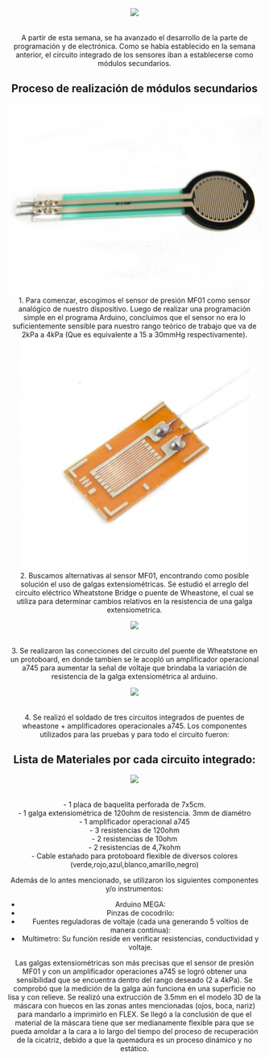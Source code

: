 <center><p><img src="img/componentesunidos.jpg"><p><br>
A partir de esta semana, se ha avanzado el desarrollo de la parte de programación y de electrónica. Como se había establecido en la semana anterior, el circuito integrado de los sensores iban a establecerse como módulos secundarios.

<h2>Proceso de realización de módulos secundarios</h2>
  <center><img src="img/sensormf01.jpg"><br>
1. Para comenzar, escogimos el sensor de presión MF01 como sensor analógico de nuestro dispositivo. Luego de realizar una programación simple en el programa Arduino, concluimos que el sensor no era lo suficientemente sensible para nuestro rango teórico de trabajo que va de 2kPa a 4kPa (Que es equivalente a 15 a 30mmHg respectivamente).
<center><img src="img/galgaextensiometrica.jpg"><br>
2. Buscamos alternativas al sensor MF01, encontrando como posible solución el uso de galgas extensiométricas. Se estudió el arreglo del circuito eléctrico Wheatstone Bridge o puente de Wheastone, el cual se utiliza para determinar cambios relativos en la resistencia de una galga extensiometrica.

  <center><p><img src="img/circuitos.jpg"><p><br>
3. Se realizaron las conecciones del circuito del puente de Wheatstone en un protoboard, en donde tambien se le acopló un amplificador operacional a745 para aumentar la señal de voltaje que brindaba la variación de resistencia de la galga extensiométrica al arduino.

  <center><p><img src="img/circuitoengalleta.jpg"><p><br>
4. Se realizó el soldado de tres circuitos integrados de puentes de wheastone + amplificadores operacionales a745. Los componentes utilizados para las pruebas y para todo el circuito fueron:

<h2>Lista de Materiales por cada circuito integrado:</h2>
  <center><p><img src="img/componentesunidoscongalgas.jpg"><p><br>
- 1 placa de baquelita perforada de 7x5cm.<br>
- 1 galga extensiométrica de 120ohm de resistencia. 3mm de diamétro<br>
- 1 amplificador operacional a745<br>
- 3 resistencias de 120ohm<br>
- 2 resistencias de 10ohm<br>
- 2 resistencias de 4,7kohm<br>
- Cable estañado para protoboard flexible de diversos colores (verde,rojo,azul,blanco,amarillo,negro)<br><p>


Además de lo antes mencionado, se utilizaron los siguientes componentes y/o instrumentos:
- Arduino MEGA: <br>
- Pinzas de cocodrilo:<br>
- Fuentes reguladoras de voltaje (cada una generando 5 voltios de manera continua):<br>
- Multimetro: Su función reside en verificar resistencias, conductividad y voltaje.<br>
<p>
Las galgas extensiométricas son más precisas que el sensor de presión MF01 y con un amplificador operaciones a745 se logró obtener una sensibilidad que se encuentra dentro del rango deseado (2 a 4kPa). Se comprobó que la medición de la galga aún funciona en una superficie no lisa y con relieve. Se realizó una extrucción de 3.5mm en el modelo 3D de la máscara con huecos en las zonas antes mencionadas (ojos, boca, nariz) para mandarlo a imprimirlo en FLEX. Se llegó a la conclusión de que el material de la máscara tiene que ser medianamente flexible para que se pueda amoldar a la cara a lo largo del tiempo del proceso de recuperación de la cicatriz, debido a que la quemadura es un proceso dinámico y no estático.

